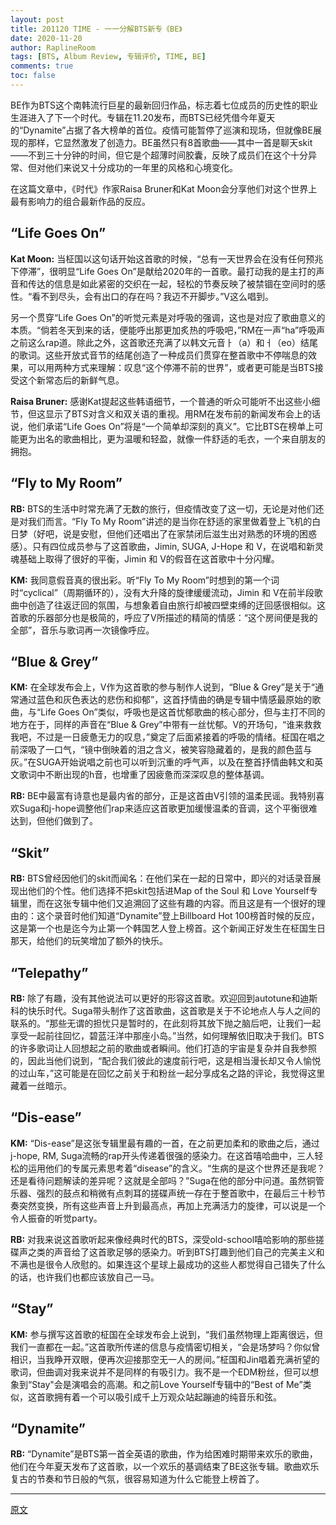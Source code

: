 ```yaml
---
layout: post
title: 201120 TIME - 一一分解BTS新专《BE》
date: 2020-11-20
author: RaplineRoom
tags: [BTS, Album Review, 专辑评价, TIME, BE]
comments: true
toc: false
---
```


BE作为BTS这个南韩流行巨星的最新回归作品，标志着七位成员的历史性的职业生涯进入了下一个时代。专辑在11.20发布，而BTS已经凭借今年夏天的“Dynamite”占据了各大榜单的首位。疫情可能暂停了巡演和现场，但就像BE展现的那样，它显然激发了创造力。BE虽然只有8首歌曲——其中一首是聊天skit——不到三十分钟的时间，但它是个超薄时间胶囊，反映了成员们在这个十分异常、但对他们来说又十分成功的一年里的风格和心境变化。

在这篇文章中，《时代》作家Raisa Bruner和Kat Moon会分享他们对这个世界上最有影响力的组合最新作品的反应。

## “Life Goes On”

**Kat Moon:** 当柾国以这句话开始这首歌的时候，“总有一天世界会在没有任何预兆下停滞”，很明显“Life Goes On”是献给2020年的一首歌。最打动我的是主打的声音和传达的信息是如此紧密的交织在一起，轻松的节奏反映了被禁锢在空间时的感性。“看不到尽头，会有出口的存在吗？我迈不开脚步。”V这么唱到。

另一个贯穿“Life Goes On”的听觉元素是对呼吸的强调，这也是对应了歌曲意义的本质。“倘若冬天到来的话，便能呼出那更加炙热的呼吸吧，”RM在一声“ha”呼吸声之前这么rap道。除此之外，这首歌还充满了以韩文元音ㅏ（a）和ㅓ（eo）结尾的歌词。这些开放式音节的结尾创造了一种成员们贯穿在整首歌中不停喘息的效果，可以用两种方式来理解：叹息“这个停滞不前的世界”，或者更可能是当BTS接受这个新常态后的新鲜气息。

**Raisa Bruner:** 感谢Kat提起这些韩语细节，一个普通的听众可能听不出这些小细节，但这显示了BTS对含义和双关语的重视。用RM在发布前的新闻发布会上的话说，他们承诺“Life Goes On”将是“一个简单却深刻的真义”。它比BTS在榜单上可能更为出名的歌曲相比，更为温暖和轻盈，就像一件舒适的毛衣，一个来自朋友的拥抱。

## “Fly to My Room”

**RB:** BTS的生活中时常充满了无数的旅行，但疫情改变了这一切，无论是对他们还是对我们而言。“Fly To My Room”讲述的是当你在舒适的家里做着登上飞机的白日梦（好吧，说是安慰，但他们还唱出了在家禁闭后滋生出对熟悉的环境的困惑感）。只有四位成员参与了这首歌曲，Jimin, SUGA, J-Hope 和 V，在说唱和新灵魂基础上取得了很好的平衡，Jimin 和 V的假音在这首歌中十分闪耀。

**KM:** 我同意假音真的很出彩。听“Fly To My Room”时想到的第一个词时“cyclical”（周期循环的），没有大升降的旋律缓缓流动，Jimin 和 V在前半段歌曲中创造了往返迂回的氛围，与想象着自由旅行却被四壁束缚的迂回感很相似。这首歌的乐器部分也是极简的，呼应了V所描述的精简的情感：“这个房间便是我的全部”，音乐与歌词再一次镜像呼应。

## “Blue & Grey”

**KM:** 在全球发布会上，V作为这首歌的参与制作人说到，“Blue & Grey”是关于“通常通过蓝色和灰色表达的悲伤和抑郁”，这首抒情曲的确是专辑中情感最原始的歌曲，与“Life Goes On”类似，呼吸也是这首忧郁歌曲的核心部分，但与主打不同的地方在于，同样的声音在“Blue & Grey”中带有一丝忧郁。V的开场句，“谁来救救我吧，不过是一日疲惫无力的叹息，”奠定了后面紧接着的呼吸的情绪。柾国在唱之前深吸了一口气，“镜中倒映着的泪之含义，被笑容隐藏着的，是我的颜色蓝与灰。”在SUGA开始说唱之前也可以听到沉重的呼气声，以及在整首抒情曲韩文和英文歌词中不断出现的h音，也增重了因疲惫而深深叹息的整体基调。

**RB:** BE中最富有诗意也是最内省的部分，正是这首由V引领的温柔民谣。我特别喜欢Suga和j-hope调整他们rap来适应这首歌更加缓慢温柔的音调，这个平衡很难达到，但他们做到了。

## “Skit”

**RB:** BTS曾经因他们的skit而闻名：在他们呆在一起的日常中，即兴的对话录音展现出他们的个性。他们选择不把skit包括进Map of the Soul 和 Love Yourself专辑里，而在这张专辑中他们又追溯回了这些有趣的内容。而且这是有一个很好的理由的：这个录音时他们知道“Dynamite”登上Billboard Hot 100榜首时候的反应，这是第一个也是迄今为止第一个韩国艺人登上榜首。这个新闻正好发生在柾国生日那天，给他们的玩笑增加了额外的快乐。

## “Telepathy”

**RB:** 除了有趣，没有其他说法可以更好的形容这首歌。欢迎回到autotune和迪斯科的快乐时代。Suga带头制作了这首歌曲，这首歌是关于不论地点人与人之间的联系的。“那些无谓的担忧只是暂时的，在此刻将其放下抛之脑后吧，让我们一起享受一起前往回忆，碧蓝汪洋中那座小岛。”当然，如何理解依旧取决于我们。BTS的许多歌词让人回想起之前的歌曲或者瞬间。他们打造的宇宙是复杂并自我参照的，因此当他们说到，“配合我们彼此的速度前行吧，这是相当漫长却又令人愉悦的过山车，”这可能是在回忆之前关于和粉丝一起分享成名之路的评论，我觉得这里藏着一丝暗示。

## “Dis-ease”

**KM:** “Dis-ease”是这张专辑里最有趣的一首，在之前更加柔和的歌曲之后，通过j-hope, RM, Suga流畅的rap开头传递着很强的感染力。在这首嘻哈曲中，三人轻松的运用他们的专属元素思考着“disease”的含义。“生病的是这个世界还是我呢？还是看待问题解读的差异呢？这就是全部吗？”Suga在他的部分中问道。虽然铜管乐器、强烈的鼓点和稍微有点刺耳的搓碟声统一存在于整首歌中，在最后三十秒节奏突然变换，所有这些声音上升到最高点，再加上充满活力的旋律，可以说是一个令人振奋的听觉party。

**RB:** 对我来说这首歌听起来像经典时代的BTS，深受old-school嘻哈影响的那些搓碟声之类的声音给了这首歌足够的感染力。听到BTS打趣到他们自己的完美主义和不满也是很令人欣慰的。如果连这个星球上最成功的这些人都觉得自己错失了什么的话，也许我们也都应该放自己一马。

## “Stay”

**KM:** 参与撰写这首歌的柾国在全球发布会上说到，“我们虽然物理上距离很远，但我们一直都在一起。”这首歌所传递的信息与疫情密切相关，“会是场梦吗？你似曾相识，当我睁开双眼，便再次迎接那空无一人的房间。”柾国和Jin唱着充满祈望的歌词，但曲调对我来说并不是同样的有吸引力。我不是一个EDM粉丝，但可以想象到“Stay"会是演唱会的高潮。和之前Love Yourself专辑中的“Best of Me”类似，这首歌拥有着一个可以吸引成千上万观众站起蹦迪的纯音乐和弦。

## “Dynamite”

**RB:** “Dynamite”是BTS第一首全英语的歌曲，作为给困难时期带来欢乐的歌曲，他们在今年夏天发布了这首歌，以一个欢乐的基调结束了BE这张专辑。歌曲欢乐复古的节奏和节日般的气氛，很容易知道为什么它能登上榜首了。

---

[原文](https://time.com/5914352/bts-be-analysis/)